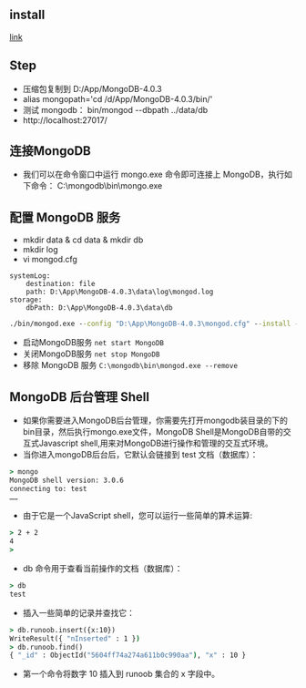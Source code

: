 ## install
[link](https://www.mongodb.com/download-center/v2/community)

## Step
- 压缩包复制到 D:/App/MongoDB-4.0.3
- alias mongopath='cd /d/App/MongoDB-4.0.3/bin/'
- 测试 mongodb： bin/mongod --dbpath ../data/db
- http://localhost:27017/

## 连接MongoDB
- 我们可以在命令窗口中运行 mongo.exe 命令即可连接上 MongoDB，执行如下命令：
C:\mongodb\bin\mongo.exe

## 配置 MongoDB 服务
- mkdir data & cd data & mkdir db
- mkdir log
- vi mongod.cfg
````config
systemLog:
    destination: file
    path: D:\App\MongoDB-4.0.3\data\log\mongod.log
storage:
    dbPath: D:\App\MongoDB-4.0.3\data\db
````
````cmd
./bin/mongod.exe --config "D:\App\MongoDB-4.0.3\mongod.cfg" --install --serviceName "MongoDB"
````
- 启动MongoDB服务
`net start MongoDB`
- 关闭MongoDB服务
`net stop MongoDB`
- 移除 MongoDB 服务
`C:\mongodb\bin\mongod.exe --remove`

## MongoDB 后台管理 Shell
- 如果你需要进入MongoDB后台管理，你需要先打开mongodb装目录的下的bin目录，然后执行mongo.exe文件，MongoDB Shell是MongoDB自带的交互式Javascript shell,用来对MongoDB进行操作和管理的交互式环境。
- 当你进入mongoDB后台后，它默认会链接到 test 文档（数据库）：
````cmd
> mongo
MongoDB shell version: 3.0.6
connecting to: test
……
````
- 由于它是一个JavaScript shell，您可以运行一些简单的算术运算:
````cmd
> 2 + 2
4
>
````
- db 命令用于查看当前操作的文档（数据库）：
````cmd
> db
test
````
- 插入一些简单的记录并查找它：
````cmd
> db.runoob.insert({x:10})
WriteResult({ "nInserted" : 1 })
> db.runoob.find()
{ "_id" : ObjectId("5604ff74a274a611b0c990aa"), "x" : 10 }
````
- 第一个命令将数字 10 插入到 runoob 集合的 x 字段中。
